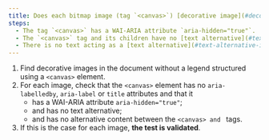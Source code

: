 ```yaml
---
title: Does each bitmap image (tag `<canvas>`) [decorative image](#decorative-image), without [legend](#image-caption), meet these conditions?
steps:
  - The tag `<canvas>` has a WAI-ARIA attribute `aria-hidden="true"`.
  - The `<canvas>` tag and its children have no [text alternative](#text-alternative-image).
  - There is no text acting as a [text alternative](#text-alternative-image) between ``<canvas> and ``</canvas>.
---
```


1. Find decorative images in the document without a legend structured using a `<canvas>` element.
2. For each image, check that the `<canvas>` element has no `aria-labelledby`, `aria-label` or `title` attributes and that it
   - has a WAI-ARIA attribute `aria-hidden="true"`;
   - and has no text alternative;
   - and has no alternative content between the ``<canvas> and ``</canvas> tags.
3. If this is the case for each image, **the test is validated**.
